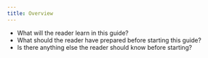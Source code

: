 ```yaml
---
title: Overview
---
```

- What will the reader learn in this guide?
- What should the reader have prepared before starting this guide?
- Is there anything else the reader should know before starting?